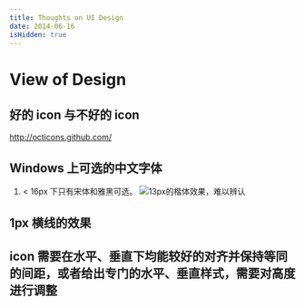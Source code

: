 ```yaml
---
title: Thoughts on UI Design
date: 2014-06-16
isHidden: true
---
```

# View of Design

## 好的 icon 与不好的 icon
http://octicons.github.com/

## Windows 上可选的中文字体

1. < 16px 下只有宋体和雅黑可选。
![13px的楷体效果，难以辨认](http://cl.ly/W5PB/download/Screen%20Shot%202014-06-16%20at%205.39.35%20PM.png '13px的楷体效果，难以辨认')


## 1px 横线的效果

## icon 需要在水平、垂直下均能较好的对齐并保持等同的间距，或者给出专门的水平、垂直样式，需要对高度进行调整
